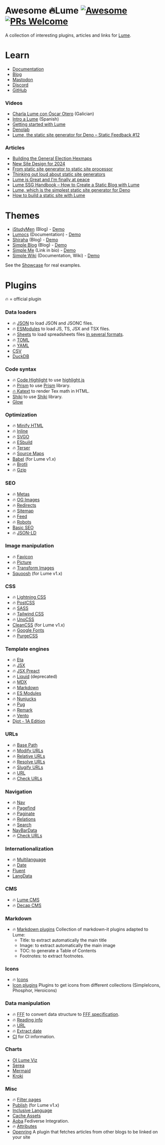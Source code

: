 # Awesome 🔥Lume [![Awesome](https://awesome.re/badge.svg)](https://github.com/sindresorhus/awesome) [![PRs Welcome](https://img.shields.io/badge/PRs-welcome-brightgreen.svg?style=flat-square)](http://makeapullrequest.com)

A collection of interesting plugins, articles and links for [Lume](https://lume.land/).

# Learn

- [Documentation](https://lume.land/docs/overview/about-lume/)
- [Blog](https://lume.land/blog/)
- [Mastodon](https://fosstodon.org/@lume)
- [Discord](https://discord.gg/YbTmpACHWB)
- [GitHub](https://github.com/lumeland/lume)

### Videos

- [Charla Lume con Óscar Otero](https://www.youtube.com/watch?v=Oa-IE1JZS2s) (Galician)
- [Intro a Lume](https://www.youtube.com/watch?v=_Hz2Xj69UyQ) (Spanish)
- [Getting started with Lume](https://www.youtube.com/watch?v=6ld61HU6V6k)
- [Denolab](https://www.youtube.com/watch?v=lQb_u5X0gck)
- [Lume, the static site generator for Deno – Static Feedback #12](https://www.youtube.com/watch?v=5lj0kCmC7L8)

### Articles

- [Building the General Election Hexmaps](https://open-innovations.org/blog/2024-07-05-building-the-general-election-hexmaps)
- [New Site Design for 2024](https://daniel-saunders.com/posts/notes/new-site-design-for-2024/)
- [From static site generator to static site processor](https://thomasorus.com/from-static-site-generator-to-static-site-processor.html)
- [Thinking out loud about static site generators](https://paulrobertlloyd.com/2023/054/a1/lume/)
- [Lume is Great and I'm finally at peace](https://hmans.co/posts/lume-is-great/)
- [Lume SSG Handbook – How to Create a Static Blog with Lume](https://www.freecodecamp.org/news/how-to-create-a-static-blog-with-lume/)
- [Lume, which is the simplest static site generator for Deno](https://dev.to/kbaba1001/lume-which-is-the-simplest-static-site-generator-for-deno-cjn)
- [How to build a static site with Lume](https://deno.com/blog/build-a-static-site-with-lume)

# Themes

- [iStudyMen](https://lume.land/theme/istudymen/) (Blog) - [Demo](https://istudymen.github.io/)
- [Lumocs](https://lume.land/theme/lumocs/) (Documentation) - [Demo](https://lumocs.56k.guru/)
- [Shiraha](https://lume.land/theme/shiraha/) (Blog) - [Demo](https://lume.shiraha.js.org/)
- [Simple Blog](https://lume.land/theme/simple-blog/) (Blog) - [Demo](https://lumeland.github.io/theme-simple-blog/)
- [Simple Me](https://lume.land/theme/simple-me/) (Link in bio) - [Demo](https://lumeland.github.io/theme-simple-me/)
- [Simple Wiki](https://lume.land/theme/simple-wiki/) (Documentation, Wiki) - [Demo](https://lumeland.github.io/theme-simple-wiki/)

See the [Showcase](https://lume.land/showcase/) for real examples.

# Plugins

🔥 = official plugin

### Data loaders

- 🔥 [JSON](https://lume.land/plugins/json/) to load JSON and JSONC files.
- 🔥 [ESModules](https://lume.land/plugins/modules/) to load JS, TS, JSX and TSX files.
- 🔥 [Sheets](https://lume.land/plugins/sheets/) to load spreadsheets files [in several formats](https://docs.sheetjs.com/docs/miscellany/formats/).
- 🔥 [TOML](https://lume.land/plugins/toml/)
- 🔥 [YAML](https://lume.land/plugins/yaml/)
- [CSV](https://github.com/open-innovations/oi-lume-utils/tree/main/loaders)
- [DuckDB](https://jsr.io/@dringtech/lume-duck)

### Code syntax

- 🔥 [Code Highlight](https://lume.land/plugins/code_highlight/) to use [highlight.js](https://highlightjs.org/)
- 🔥 [Prism](https://lume.land/plugins/prism/) to use [Prism](https://prismjs.com/) library.
- [🔥 Katext](https://lume.land/plugins/katex/) to render Tex math in HTML.
- [Shiki](https://deno.land/x/lume_shiki) to use [Shiki](https://shiki.style/) library.
- [Glow](https://deno.land/x/lume_glow)

### Optimization

- 🔥 [Minify HTML](https://lume.land/plugins/minify_html/)
- 🔥 [Inline](https://lume.land/plugins/inline/)
- 🔥 [SVGO](https://lume.land/plugins/svgo/)
- 🔥 [ESbuild](https://lume.land/plugins/esbuild/)
- 🔥 [Terser](https://lume.land/plugins/terser/)
- 🔥 [Source Maps](https://lume.land/plugins/source_maps/)
- [Babel](https://github.com/DrSensor/lume-plugins) (for Lume v1.x)
- 🔥 [Brotli](https://lume.land/plugins/brotli/)
- 🔥 [Gzip](https://lume.land/plugins/gzip/)

### SEO

- 🔥 [Metas](https://lume.land/plugins/metas/)
- 🔥 [OG Images](https://lume.land/plugins/og_images/)
- 🔥 [Redirects](https://lume.land/plugins/redirects/)
- 🔥 [Sitemap](https://lume.land/plugins/sitemap/)
- 🔥 [Feed](https://lume.land/plugins/feed/)
- 🔥 [Robots](https://lume.land/plugins/robots/)
- [Basic SEO](https://github.com/timthepost/lume-basic-seo)
- 🔥 [JSON-LD](https://lume.land/plugins/json_ld/)

### Image manipulation

- 🔥 [Favicon](https://lume.land/plugins/favicon/)
- 🔥 [Picture](https://lume.land/plugins/picture/)
- 🔥 [Transform Images](https://lume.land/plugins/transform_images/)
- [Squoosh](https://deno.land/x/lume_plugin_squoosh) (for Lume v1.x)

### CSS

- 🔥 [Lightning CSS](https://lume.land/plugins/lightningcss/)
- 🔥 [PostCSS](https://lume.land/plugins/postcss/)
- 🔥 [SASS](https://lume.land/plugins/sass/)
- 🔥 [Tailwind CSS](https://lume.land/plugins/tailwindcss/)
- 🔥 [UnoCSS](https://lume.land/plugins/unocss/)
- [CleanCSS](https://deno.land/x/lume_cleancss) (for Lume v1.x)
- 🔥 [Google Fonts](https://lume.land/plugins/google_fonts/)
- 🔥 [PurgeCSS](https://lume.land/plugins/purgecss/)

### Template engines

- 🔥 [Eta](https://lume.land/plugins/eta/)
- 🔥 [JSX](https://lume.land/plugins/jsx/)
- 🔥 [JSX Preact](https://lume.land/plugins/jsx_preact/)
- 🔥 [Liquid](https://lume.land/plugins/liquid/) (deprecated)
- 🔥 [MDX](https://lume.land/plugins/mdx/)
- 🔥 [Markdown](https://lume.land/plugins/markdown/)
- 🔥 [ES Modules](https://lume.land/plugins/modules/)
- 🔥 [Nunjucks](https://lume.land/plugins/nunjucks/)
- 🔥 [Pug](https://lume.land/plugins/pug/)
- 🔥 [Remark](https://lume.land/plugins/remark/)
- 🔥 [Vento](https://lume.land/plugins/vento/)
- [Djot - 1A Edition](https://github.com/iacore/djot.js/blob/main/lume-djot-plugin.ts) 

### URLs

- 🔥 [Base Path](https://lume.land/plugins/base_path/)
- 🔥 [Modify URLs](https://lume.land/plugins/modify_urls/)
- 🔥 [Relative URLs](https://lume.land/plugins/relative_urls/)
- 🔥 [Resolve URLs](https://lume.land/plugins/resolve_urls/)
- 🔥 [Slugify URLs](https://lume.land/plugins/slugify_urls/)
- 🔥 [URL](https://lume.land/plugins/url/)
- 🔥 [Check URLs](https://lume.land/plugins/check_urls/)

### Navigation

- 🔥 [Nav](https://lume.land/plugins/nav/)
- 🔥 [Pagefind](https://lume.land/plugins/pagefind/)
- 🔥 [Paginate](https://lume.land/plugins/paginate/)
- 🔥 [Relations](https://lume.land/plugins/relations/)
- 🔥 [Search](https://lume.land/plugins/search/)
- [NavBarData](https://deno.land/x/lume_navbardata)
- 🔥 [Check URLs](https://lume.land/plugins/check_urls/)

### Internationalization

- 🔥 [Multilanguage](https://lume.land/plugins/multilanguage/)
- 🔥 [Date](https://lume.land/plugins/date/)
- [Fluent](https://deno.land/x/lume_fluent)
- [LangData](https://deno.land/x/lume_langdata)

### CMS

- 🔥 [Lume CMS](https://lume.land/cms/)
- 🔥 [Decap CMS](https://lume.land/plugins/decap_cms/)

### Markdown

- 🔥 [Markdown plugins](https://deno.land/x/lume_markdown_plugins) Collection of markdown-it plugins adapted to Lume:
  - Title: to extract automatically the main title
  - Image: to extract automatically the main image
  - TOC: to generate a Table of Contents
  - Footnotes: to extract footnotes.

### Icons

- 🔥 [Icons](https://lume.land/plugins/icons/)
- [Icon plugins](https://github.com/lumeland/icon-plugins) Plugins to get icons from different collections (SimpleIcons, Phosphor, Heroicons)

### Data manipulation

- 🔥 [FFF](https://lume.land/plugins/fff/) to convert data structure to [FFF specification](https://fff.js.org/).
- 🔥 [Reading info](https://lume.land/plugins/reading_info/)
- 🔥 [URL](https://lume.land/plugins/url/)
- 🔥 [Extract date](https://lume.land/plugins/extract_date/)
- [CI](https://deno.land/x/lume_plugin_ci) for CI information.

### Charts

- [OI Lume Viz](https://deno.land/x/oi_lume_viz)
- [Serea](https://github.com/idris-maps/serea)
- [Mermaid](https://deno.land/x/lume_mermaid_plugin)
- [Kroki](https://code.fosterhangdaan.com/foster/lume-plugin-kroki)

### Misc

- 🔥 [Filter pages](https://lume.land/plugins/filter_pages/)
- [Publish](https://deno.land/x/lume_publish) (for Lume v1.x)
- [Inclusive Language](https://deno.land/x/lume_plugin_inclusive_language)
- [Cache Assets](https://deno.land/x/lume_cache_assets)
- [Aoba](https://deno.land/x/aoba) Fediverse Integration.
- 🔥 [Attributes](https://lume.land/plugins/attributes/)
- [Openring](https://github.com/pixeldesu/lume_openring) A plugin that fetches articles from other blogs to be linked on your site
